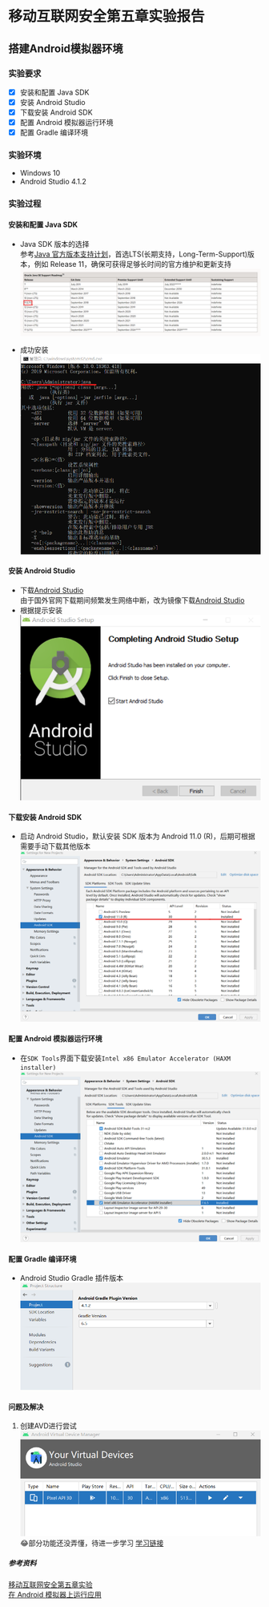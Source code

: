 # 移动互联网安全第五章实验报告  
## 搭建Android模拟器环境  
### 实验要求  
 - [x] 安装和配置 Java SDK  
 - [x] 安装 Android Studio  
 - [x] 下载安装 Android SDK  
 - [x] 配置 Android 模拟器运行环境  
 - [x] 配置 Gradle 编译环境  

### 实验环境  
* Windows 10  
* Android Studio 4.1.2  

### 实验过程  
#### 安装和配置 Java SDK  
* Java SDK 版本的选择  
参考[Java 官方版本支持计划](https://www.oracle.com/java/technologies/java-se-support-roadmap.html)，首选LTS(长期支持，Long-Term-Support)版本，例如 Release 11，确保可获得足够长时间的官方维护和更新支持  
![JavaRoadmap](./image/JavaRoadmap.png)  

* 成功安装  
![成功安装](./image/成功安装.png)  

#### 安装 Android Studio  
* 下载[Android Studio](http://www.android-studio.org/)  
由于国外官网下载期间频繁发生网络中断，改为镜像下载[Android Studio](https://developer.android.google.cn/studio#downloads)  
* 根据提示安装  
![安装 Android Studio](./image/Android成功安装.png)  

#### 下载安装 Android SDK  
* 启动 Android Studio，默认安装 SDK 版本为 Android 11.0 (R)，后期可根据需要手动下载其他版本  
![Android SDK](./image/AndroidSDK.png)  

#### 配置 Android 模拟器运行环境  
* 在`SDK Tools`界面下载安装`Intel x86 Emulator Accelerator (HAXM installer)`  
![Intel x86 Emulator Accelerator (HAXM installer)](./image/Accelerator.png)  

#### 配置 Gradle 编译环境  
* Android Studio Gradle 插件版本  
![Gradle 插件版本](./image/Gradleversion.png)  

#### 问题及解决  
1. 创建AVD进行尝试  
![配置AVD](./image/AVD.png)  
:joy:部分功能还没弄懂，待进一步学习 [学习链接](https://developer.android.com/studio/run/managing-avds#createavd)  


##### 参考资料  
[移动互联网安全第五章实验](https://c4pr1c3.github.io/cuc-mis/chap0x05/exp.html)  
[在 Android 模拟器上运行应用](https://developer.android.com/studio/run/emulator)  

